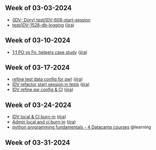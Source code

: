 ## Week of 03-03-2024
* [(IDV- Dory) test/IDV-608-start-session](https://github.com/seontechnologies/id-verification-service/pull/519)
* [test/IDV-1528-db-logging](https://github.com/seontechnologies/id-verification-service/pull/525) ([jira](https://seonteam.atlassian.net/browse/IDV-1528))

## Week of 03-10-2024
* [1:1 PO vs Fn. helpers case study](https://github.com/seontechnologies/seon-admin-react/pull/8067) ([jira](https://seonteam.atlassian.net/browse/FP-3483))

## Week of 03-17-2024
  * [refine test data config for pw](https://github.com/seontechnologies/id-verification-service/pull/567)) ([jira](https://seonteam.atlassian.net/jira/software/c/projects/IDV/boards/186?selectedIssue=IDV-1546))
  * [IDV refactor start session in tests](https://github.com/seontechnologies/id-verification-service/pull/576) ([jira](https://seonteam.atlassian.net/browse/IDV-1603))
  * [IDV refine pw config & CI](https://github.com/seontechnologies/id-verification-service/pull/579) ([jira](https://seonteam.atlassian.net/browse/IDV-1617))

## Week of 03-24-2024
* [IDV local & CI burn-in](https://github.com/seontechnologies/id-verification-service/pull/589) ([jira](https://seonteam.atlassian.net/jira/software/c/projects/IDV/boards/186?selectedIssue=IDV-1628))
* [Admin local and ci burn-in](https://github.com/seontechnologies/seon-admin-react/pull/8116) ([jira](https://seonteam.atlassian.net/browse/FP-5049))
* [python programming fundamentals - 4 Datacamp courses](https://app.datacamp.com/learn/skill-tracks/python-programming-fundamentals) @learning

## Week of 03-31-2024


